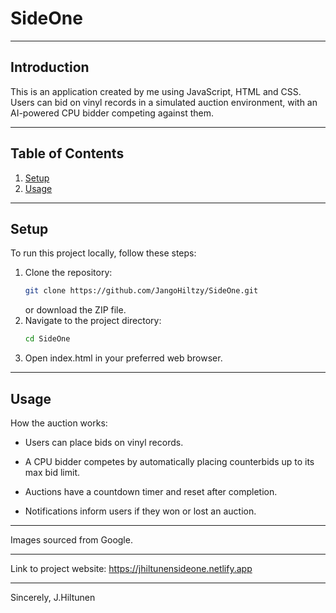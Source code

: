 # SideOne

---

## Introduction

This is an application created by me using JavaScript, HTML and CSS. Users can bid on vinyl records in a simulated auction environment, with an AI-powered CPU bidder competing against them.

---

## Table of Contents

1. [Setup](#setup)
2. [Usage](#usage)

---

## Setup

To run this project locally, follow these steps:

1. Clone the repository:
   ```bash
   git clone https://github.com/JangoHiltzy/SideOne.git
   ```
   or download the ZIP file.
2. Navigate to the project directory:
   ```bash
   cd SideOne
   ```
3. Open index.html in your preferred web browser.

---

## Usage

How the auction works:

- Users can place bids on vinyl records.

- A CPU bidder competes by automatically placing counterbids up to its max bid limit.

- Auctions have a countdown timer and reset after completion.

- Notifications inform users if they won or lost an auction.

---

Images sourced from Google.

---

Link to project website: https://jhiltunensideone.netlify.app

---

Sincerely,
J.Hiltunen
